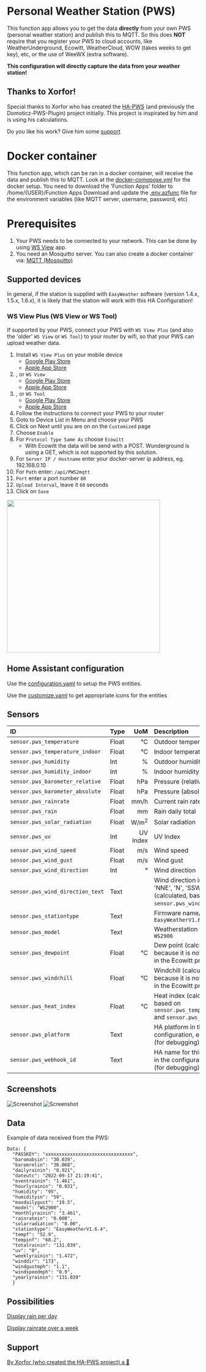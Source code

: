 # Personal Weather Station (PWS)
This function app allows you to get the data **directly** from your own PWS (personal weather station) and publish this to MQTT. So this does **NOT** require that you register your PWS to cloud accounts, like WeatherUnderground, Ecowitt, WeatherCloud, WOW (takes weeks to get key), etc, or the use of WeeWX (extra software).

**This configuration will directly capture the data from your weather station!** 

## Thanks to Xorfor!
Special thanks to Xorfor who has created the [HA-PWS](https://github.com/Xorfor/HA-PWS) (and previously the Domoticz-PWS-Plugin) project initially. This project is inspirated by him and is using his calculations.

Do you like his work? Give him some [support](#support)

# Docker container
This function app, which can be ran in a docker container, will receive the data and publish this to MQTT.
Look at the [docker-comopose.yml](docker-compose.yml) for the docker setup.
You need to download the 'Function Apps' folder to /home/{USER}/Function Apps
Download and update the [.env.azfunc](.env.azfunc) file for the environment variables (like MQTT server, username, password, etc)

# Prerequisites
1. Your PWS needs to be connected to your network. This can be done by using [WS View](#ws-view-plus-ws-view-or-ws-tool) app.
1. You need an Mosquitto server. You can also create a docker container via: [MQTT (Mosquitto)](https://hub.docker.com/_/eclipse-mosquitto)

## Supported devices
In general, if the station is supplied with `EasyWeather` software (version 1.4.x, 1.5.x, 1.6.x), it is likely that the station will work with this HA Configuration!

### WS View Plus (WS View or WS Tool)
If supported by your PWS, connect your PWS with `WS View Plus` (and also the 'older' `WS View` or `WS Tool`) to your router by wifi, so that your PWS can upload weather data.

1. Install `WS View Plus` on your mobile device
    * [Google Play Store](https://play.google.com/store/apps/details?id=com.ost.wsautool)
    * [Apple App Store](https://apps.apple.com/nl/app/wsview-plus/id1581353359)
1. , or `WS View`
    * [Google Play Store](https://play.google.com/store/apps/details?id=com.ost.wsview)
    * [Apple App Store](https://apps.apple.com/us/app/ws-view/id1362944193)
1. , or `WS Tool`
    * [Google Play Store](https://play.google.com/store/apps/details?id=com.dtston.wstool)
    * [Apple App Store](https://apps.apple.com/nl/app/ws-tool/id1125344077)
1. Follow the instructions to connect your PWS to your router
1. Goto to Device List in Menu and choose your PWS
1. Click on Next until you are on on the `Customized` page
1. Choose `Enable`
1. For `Protocol Type Same As` choose `Ecowitt`
    * With Ecowitt the data will be send with a POST. Wunderground is using a GET, which is not supported by this solution.
1. For `Server IP / Hostname` enter your docker-server ip address, eg. 192.168.0.10
2. For `Path` enter: `/api/PWS2mqtt`
3. `Port` enter a port number `80`
4. `Upload Interval`, leave it `60` seconds
5. Click on `Save`

<img src="images/WS_View_setup.png" width=400>

## Home Assistant configuration
Use the [configuration.yaml](configuration.yaml) to setup the PWS entities.

Use the [customize.yaml](customize.yaml) to get appropriate icons for the entities

## Sensors
| ID                               | Type  |             UoM | Description
| :---                             | :---  |            ---: | :--- 
| `sensor.pws_temperature`         | Float |              °C | Outdoor temperature
| `sensor.pws_temperature_indoor`  | Float |              °C | Indoor temperature
| `sensor.pws_humidity`            | Int   |               % | Outdoor humidity
| `sensor.pws_humidity_indoor`     | Int   |               % | Indoor humidity
| `sensor.pws_barometer_relative`  | Float |             hPa | Pressure (relative)
| `sensor.pws_barometer_absolute`  | Float |             hPa | Pressure (absolute)
| `sensor.pws_rainrate`            | Float |            mm/h | Current rain rate
| `sensor.pws_rain`                | Float |              mm | Rain daily total
| `sensor.pws_solar_radiation`     | Float | W/m<sup>2</sup> | Solar radiation 
| `sensor.pws_uv`                  | Int   |        UV Index | UV Index
| `sensor.pws_wind_speed`          | Float |             m/s | Wind speed
| `sensor.pws_wind_gust`           | Float |             m/s | Wind gust
| `sensor.pws_wind_direction`      | Int   |               ° | Wind direction
| `sensor.pws_wind_direction_text` | Text  |                 | Wind direction in text, like 'NNE', 'N', 'SSW', 'SW', etc. (calculated, based on `sensor.pws_wind_direction`)
| `sensor.pws_stationtype`         | Text  |                 | Firmware name/version, eg. `EasyWeatherV1.6.4`
| `sensor.pws_model`               | Text  |                 | Weatherstation model, eg. `WS2900`
| `sensor.pws_dewpoint`            | Float |              °C | Dew point (calculated, because it is not supported in the Ecowitt protocol)
| `sensor.pws_windchill`           | Float |              °C | Windchill (calculated, because it is not supported in the Ecowitt protocol)
| `sensor.pws_heat_index`          | Float |              °C | Heat index (calculated, based on `sensor.pws_temperature` and `sensor.pws_humidity`)
| `sensor.pws_platform`            | Text  |                 | HA platform in this configuration, eg. `webhook` (for debugging)
| `sensor.pws_webhook_id`          | Text  |                 | HA name for this webhook in the configuration, `pws` (for debugging)

## Screenshots
![Screenshot](images/entities.jpg)
![Screenshot](images/overview.jpg)

## Data
Example of data received from the PWS:

```
Data: {
  "PASSKEY": "xxxxxxxxxxxxxxxxxxxxxxxxxxxxxxxx", 
  "baromabsin": "30.039",
  "baromrelin": "30.068",
  "dailyrainin": "0.921", 
  "dateutc": "2022-09-17 21:19:41", 
  "eventrainin": "1.461", 
  "hourlyrainin": "0.031", 
  "humidity": "95", 
  "humidityin": "59", 
  "maxdailygust": "19.5", 
  "model": "WS2900", 
  "monthlyrainin": "3.461", 
  "rainratein": "0.000", 
  "solarradiation": "0.00", 
  "stationtype": "EasyWeatherV1.6.4", 
  "tempf": "52.9", 
  "tempinf": "68.2", 
  "totalrainin": "131.039", 
  "uv": "0", 
  "weeklyrainin": "1.472", 
  "winddir": "173", 
  "windgustmph": "1.1", 
  "windspeedmph": "0.9", 
  "yearlyrainin": "131.039"
  }
```

## Possibilities
[Display rain per day](https://github.com/Xorfor/HA-PWS/blob/main/Rain_per_day.md)

[Display rainrate over a week](https://github.com/Xorfor/HA-PWS/blob/main/Rainrate.md)

## Support
[By Xorfor (who created the HA-PWS project) a 🍺](https://www.buymeacoffee.com/xorfor)